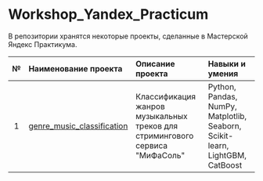 # Workshop_Yandex_Practicum
В репозитории хранятся некоторые проекты, сделанные в Мастерской Яндекс Практикума.

| № | Наименование проекта | Описание проекта | Навыки и умения |
|:-:|:--------------------|:-----------------|:----------------|
| 1 | [genre_music_classification](https://github.com/fortuna26/Workshop_Yandex_Practicum/blob/main/genre_music_classification/mgenre.ipynb)| Классификация жанров музыкальных треков для стримингового сервиса "МиФаСоль" | Python, Pandas, NumPy, Matplotlib, Seaborn, Scikit-learn, LightGBM, CatBoost |
